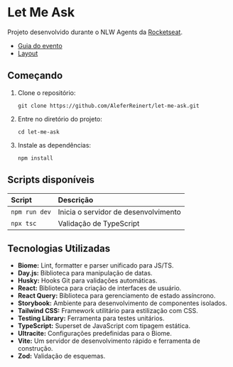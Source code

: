 # Let Me Ask

Projeto desenvolvido durante o NLW Agents da [Rocketseat](https://github.com/Rocketseat).

- [Guia do evento](https://efficient-sloth-d85.notion.site/NLW-Agents-Guia-do-evento-21b395da57708061b24cc1aa48c0fb3a)
- [Layout](https://www.figma.com/design/iun0C7n5fYVBdgq2zgffPs/Letmeask--Community-?node-id=45-3279&t=mBAOyXspefrIN1Ry-0)
## Começando

1. Clone o repositório:
   ```
   git clone https://github.com/AleferReinert/let-me-ask.git
   ```
2. Entre no diretório do projeto:
   ```
   cd let-me-ask
   ```
3. Instale as dependências:
   ```
   npm install
   ```

## Scripts disponíveis

| Script        | Descrição                            |
| :------------ | :----------------------------------- |
| `npm run dev` | Inicia o servidor de desenvolvimento |
| `npx tsc`     | Validação de TypeScript              |

## Tecnologias Utilizadas

- **Biome:** Lint, formatter e parser unificado para JS/TS.
- **Day.js:** Biblioteca para manipulação de datas.
- **Husky:** Hooks Git para validações automáticas.
- **React:** Biblioteca para criação de interfaces de usuário.
- **React Query:** Biblioteca para gerenciamento de estado assíncrono.
- **Storybook:** Ambiente para desenvolvimento de componentes isolados.
- **Tailwind CSS:** Framework utilitário para estilização com CSS.
- **Testing Library:** Ferramenta para testes unitários.
- **TypeScript:** Superset de JavaScript com tipagem estática.
- **Ultracite:** Configurações predefinidas para o Biome.
- **Vite:** Um servidor de desenvolvimento rápido e ferramenta de construção.
- **Zod:** Validação de esquemas.
